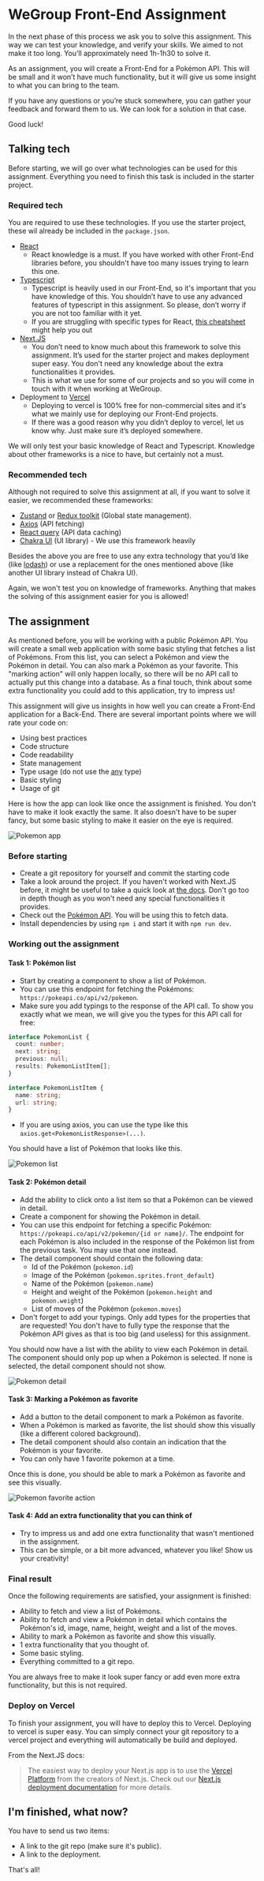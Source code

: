 # WeGroup Front-End Assignment

In the next phase of this process we ask you to solve this assignment. This way we can test your knowledge, and verify your skills. We aimed to not make it too long. You’ll approximately need 1h-1h30 to solve it.

As an assignment, you will create a Front-End for a Pokémon API. This will be small and it won’t have much functionality, but it will give us some insight to what you can bring to the team.

If you have any questions or you’re stuck somewhere, you can gather your feedback and forward them to us. We can look for a solution in that case.

Good luck!

## Talking tech

Before starting, we will go over what technologies can be used for this assignment. Everything you need to finish this task is included in the starter project.

### Required tech

You are required to use these technologies. If you use the starter project, these wil already be included in the `package.json`.

- [React](https://reactjs.org/)
  - React knowledge is a must. If you have worked with other Front-End libraries before, you shouldn't have too many issues trying to learn this one.
- [Typescript](https://www.typescriptlang.org/)
  - Typescript is heavily used in our Front-End, so it's important that you have knowledge of this. You shouldn’t have to use any advanced features of typescript in this assignment. So please, don’t worry if you are not too familiar with it yet.
  - If you are struggling with specific types for React, [this cheatsheet](https://react-typescript-cheatsheet.netlify.app/) might help you out
- [Next.JS](https://nextjs.org/)
  - You don’t need to know much about this framework to solve this assignment. It’s used for the starter project and makes deployment super easy. You don't need any knowledge about the extra functionalities it provides.
  - This is what we use for some of our projects and so you will come in touch with it when working at WeGroup.
- Deployment to [Vercel](https://vercel.com/)
  - Deploying to vercel is 100% free for non-commercial sites and it's what we mainly use for deploying our Front-End projects.
  - If there was a good reason why you didn’t deploy to vercel, let us know why. Just make sure it’s deployed somewhere.

We will only test your basic knowledge of React and Typescript. Knowledge about other frameworks is a nice to have, but certainly not a must.

### Recommended tech

Although not required to solve this assignment at all, if you want to solve it easier, we recommended these frameworks:

- [Zustand](https://github.com/pmndrs/zustand) or [Redux toolkit](https://redux-toolkit.js.org/) (Global state management).
- [Axios](https://axios-http.com/docs/intro) (API fetching)
- [React query](https://react-query.tanstack.com/) (API data caching)
- [Chakra UI](https://chakra-ui.com/) (UI library) - We use this framework heavily

Besides the above you are free to use any extra technology that you’d like (like [lodash](https://lodash.com/)) or use a replacement for the ones mentioned above (like another UI library instead of Chakra UI).

Again, we won't test you on knowledge of frameworks. Anything that makes the solving of this assignment easier for you is allowed!

## The assignment

As mentioned before, you will be working with a public Pokémon API. You will create a small web application with some basic styling that fetches a list of Pokémons. From this list, you can select a Pokémon and view the Pokémon in detail. You can also mark a Pokémon as your favorite. This "marking action" will only happen locally, so there will be no API call to actually put this change into a database. As a final touch, think about some extra functionality you could add to this application, try to impress us!

This assignment will give us insights in how well you can create a Front-End application for a Back-End. There are several important points where we will rate your code on:

- Using best practices
- Code structure
- Code readability
- State management
- Type usage (do not use the [any](https://www.typescriptlang.org/docs/handbook/2/everyday-types.html#any) type)
- Basic styling
- Usage of git

Here is how the app can look like once the assignment is finished. You don't have to make it look exactly the same. It also doesn't have to be super fancy, but some basic styling to make it easier on the eye is required.

![Pokemon app](assignment_images/pokemon_app.png)

### Before starting

- Create a git repository for yourself and commit the starting code
- Take a look around the project. If you haven't worked with Next.JS before, it might be useful to take a quick look at [the docs](https://nextjs.org/docs). Don't go too in depth though as you won't need any special functionalities it provides.
- Check out the [Pokémon API](https://pokeapi.co/). You will be using this to fetch data.
- Install dependencies by using `npm i` and start it with `npm run dev`.

### Working out the assignment

#### Task 1: Pokémon list

- Start by creating a component to show a list of Pokémon.
- You can use this endpoint for fetching the Pokémons: `https://pokeapi.co/api/v2/pokemon`.
- Make sure you add typings to the response of the API call. To show you exactly what we mean, we will give you the types for this API call for free:

```ts
interface PokemonList {
  count: number;
  next: string;
  previous: null;
  results: PokemonListItem[];
}

interface PokemonListItem {
  name: string;
  url: string;
}
```

- If you are using axios, you can use the type like this `axios.get<PokemonListResponse>(...)`.

You should have a list of Pokémon that looks like this.

![Pokemon list](assignment_images/pokemon_list.png)

#### Task 2: Pokémon detail

- Add the ability to click onto a list item so that a Pokémon can be viewed in detail.
- Create a component for showing the Pokémon in detail.
- You can use this endpoint for fetching a specific Pokémon: `https://pokeapi.co/api/v2/pokemon/{id or name}/`. The endpoint for each Pokémon is also included in the response of the Pokémon list from the previous task. You may use that one instead.
- The detail component should contain the following data:
  - Id of the Pokémon (`pokemon.id`)
  - Image of the Pokémon (`pokemon.sprites.front_default`)
  - Name of the Pokémon (`pokemon.name`)
  - Height and weight of the Pokémon (`pokemon.height` and `pokemon.weight`)
  - List of moves of the Pokémon (`pokemon.moves`)
- Don't forget to add your typings. Only add types for the properties that are requested! You don't have to fully type the response that the Pokémon API gives as that is too big (and useless) for this assignment.

You should now have a list with the ability to view each Pokémon in detail. The component should only pop up when a Pokémon is selected. If none is selected, the detail component should not show.

![Pokemon detail](assignment_images/pokemon_detail.gif)

#### Task 3: Marking a Pokémon as favorite

- Add a button to the detail component to mark a Pokémon as favorite.
- When a Pokémon is marked as favorite, the list should show this visually (like a different colored background).
- The detail component should also contain an indication that the Pokémon is your favorite.
- You can only have 1 favorite pokemon at a time.

Once this is done, you should be able to mark a Pokémon as favorite and see this visually.

![Pokemon favorite action](assignment_images/pokemon_favorite.gif)

#### Task 4: Add an extra functionality that you can think of

- Try to impress us and add one extra functionality that wasn't mentioned in the assignment.
- This can be simple, or a bit more advanced, whatever you like! Show us your creativity!

### Final result

Once the following requirements are satisfied, your assignment is finished:

- Ability to fetch and view a list of Pokémons.
- Ability to fetch and view a Pokémon in detail which contains the Pokémon's id, image, name, height, weight and a list of the moves.
- Ability to mark a Pokémon as favorite and show this visually.
- 1 extra functionality that you thought of.
- Some basic styling.
- Everything committed to a git repo.

You are always free to make it look super fancy or add even more extra functionality, but this is not required.

### Deploy on Vercel

To finish your assignment, you will have to deploy this to Vercel. Deploying to vercel is super easy. You can simply connect your git repository to a vercel project and everything will automatically be build and deployed.

From the Next.JS docs:

> The easiest way to deploy your Next.js app is to use the [Vercel Platform](https://vercel.com/new?utm_medium=default-template&filter=next.js&utm_source=create-next-app&utm_campaign=create-next-app-readme) from the creators of Next.js.
> Check out our [Next.js deployment documentation](https://nextjs.org/docs/deployment) for more details.

## I'm finished, what now?

You have to send us two items:

- A link to the git repo (make sure it's public).
- A link to the deployment.

That's all!
